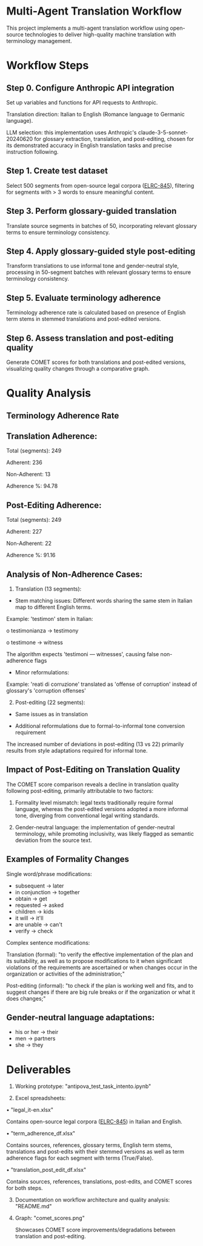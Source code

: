 # Multi-Agent Translation Workflow
This project implements a multi-agent translation workflow using open-source technologies to deliver high-quality machine translation with terminology management.

# Workflow Steps
## Step 0. Configure Anthropic API integration
Set up variables and functions for API requests to Anthropic.

Translation direction: Italian to English (Romance language to Germanic language).

LLM selection: this implementation uses Anthropic's claude-3-5-sonnet-20240620 for glossary extraction, translation, and post-editing, chosen for its demonstrated accuracy in English translation tasks and precise instruction following.

## Step 1. Create test dataset
Select 500 segments from open-source legal corpora ([ELRC-845](https://opus.nlpl.eu/ELRC-845-Corpora_legal_text/it&en/v1/ELRC-845-Corpora_legal_text)), filtering for segments with > 3 words to ensure meaningful content.

## Step 3. Perform glossary-guided translation
Translate source segments in batches of 50, incorporating relevant glossary terms to ensure terminology consistency.

## Step 4. Apply glossary-guided style post-editing
Transform translations to use informal tone and gender-neutral style, processing in 50-segment batches with relevant glossary terms to ensure terminology consistency.

## Step 5. Evaluate terminology adherence
Terminology adherence rate is calculated based on presence of English term stems in stemmed translations and post-edited versions.

## Step 6. Assess translation and post-editing quality
Generate COMET scores for both translations and post-edited versions, visualizing quality changes through a comparative graph.

# Quality Analysis
## Terminology Adherence Rate
## Translation Adherence:
  Total (segments): 249
  
  Adherent: 236
  
  Non-Adherent: 13
  
  Adherence %: 94.78


## Post-Editing Adherence:
  Total (segments): 249
  
  Adherent: 227
  
  Non-Adherent: 22
  
  Adherence %: 91.16
  
## Analysis of Non-Adherence Cases:
1.	Translation (13 segments):
   
-	Stem matching issues: Different words sharing the same stem in Italian map to different English terms.
  
  Example: 'testimon' stem in Italian:

  o	testimonianza → testimony

  o	testimone → witness

  The algorithm expects 'testimoni — witnesses', causing false non-adherence flags

-	Minor reformulations:
  
  Example: 'reati di corruzione' translated as 'offense of corruption' instead of glossary's 'corruption offenses'

2.	Post-editing (22 segments):
   
-	Same issues as in translation
  
-	Additional reformulations due to formal-to-informal tone conversion requirement
  
The increased number of deviations in post-editing (13 vs 22) primarily results from style adaptations required for informal tone.

## Impact of Post-Editing on Translation Quality
The COMET score comparison reveals a decline in translation quality following post-editing, primarily attributable to two factors:

1.	Formality level mismatch: legal texts traditionally require formal language, whereas the post-edited versions adopted a more informal tone, diverging from conventional legal writing standards.
   
2.	Gender-neutral language: the implementation of gender-neutral terminology, while promoting inclusivity, was likely flagged as semantic deviation from the source text.
   
## Examples of Formality Changes

Single word/phrase modifications:

- subsequent → later
- in conjunction → together
- obtain → get
- requested → asked
- children → kids
- it will → it'll
- are unable → can't
- verify → check

Complex sentence modifications:

Translation (formal): "to verify the effective implementation of the plan and its suitability, as well as to propose modifications to it when significant violations of the requirements are ascertained or when changes occur in the organization or activities of the administration;"

Post-editing (informal): "to check if the plan is working well and fits, and to suggest changes if there are big rule breaks or if the organization or what it does changes;"

## Gender-neutral language adaptations:

- his or her → their
- men → partners
- she	→ they

# Deliverables
1. Working prototype: "antipova_test_task_intento.ipynb"

2. Excel spreadsheets:
   
•	"legal_it-en.xlsx"

   Contains open-source legal corpora ([ELRC-845](https://opus.nlpl.eu/ELRC-845-Corpora_legal_text/it&en/v1/ELRC-845-Corpora_legal_text)) in Italian and English.
   
•	"term_adherence_df.xlsx"

   Contains sources, references, glossary terms, English term stems, translations and post-edits with their stemmed versions as well as term adherence flags for each segment with terms (True/False).
   
•	"translation_post_edit_df.xlsx"

   Contains sources, references, translations, post-edits, and COMET scores for both steps.

3. Documentation on workflow architecture and quality analysis: "README.md"

4. Graph: "comet_scores.png"
   
   Showcases COMET score improvements/degradations between translation and post-editing.

